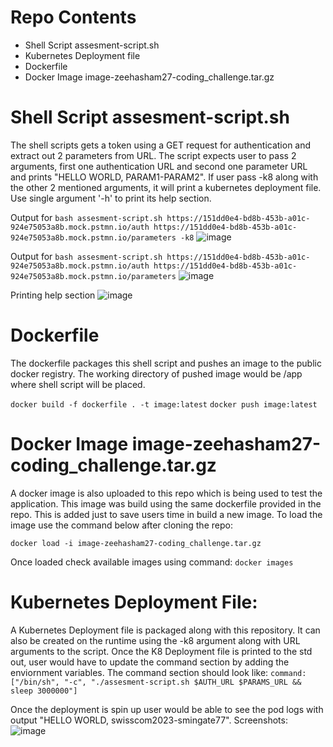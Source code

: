 # Repo Contents
- Shell Script assesment-script.sh
- Kubernetes Deployment file
- Dockerfile
- Docker Image image-zeehasham27-coding_challenge.tar.gz

# Shell Script assesment-script.sh
The shell scripts gets a token using a GET request for authentication and extract out 2 parameters from URL. The script expects user to pass 2 arguments, first one authentication URL and second one parameter URL and prints "HELLO WORLD, PARAM1-PARAM2". If user pass -k8 along with the other 2 mentioned arguments, it will print a kubernetes deployment file. Use single argument '-h' to print its help section.

Output for `bash assesment-script.sh https://151dd0e4-bd8b-453b-a01c-924e75053a8b.mock.pstmn.io/auth https://151dd0e4-bd8b-453b-a01c-924e75053a8b.mock.pstmn.io/parameters -k8`
![image](https://user-images.githubusercontent.com/48657324/218092947-bd6a0ad8-b0dc-4c60-928f-73551c6689ea.png)

Output for `bash assesment-script.sh https://151dd0e4-bd8b-453b-a01c-924e75053a8b.mock.pstmn.io/auth https://151dd0e4-bd8b-453b-a01c-924e75053a8b.mock.pstmn.io/parameters`
![image](https://user-images.githubusercontent.com/48657324/218093205-74fc8c9a-d2f6-4c41-99db-9473c9fde88c.png)

Printing help section
![image](https://user-images.githubusercontent.com/48657324/218093296-5a3784a6-78f2-41ec-a2e1-ddbd75b02fed.png)

# Dockerfile
The dockerfile packages this shell script and pushes an image to the public docker registry. The working directory of pushed image would be /app where shell script will be placed.

`docker build -f dockerfile . -t image:latest`
`docker push image:latest`

# Docker Image image-zeehasham27-coding_challenge.tar.gz
A docker image is also uploaded to this repo which is being used to test the application. This image was build using the same dockerfile provided in the repo. This is 
added just to save users time in build a new image. To load the image use the command below after cloning the repo:

`docker load -i image-zeehasham27-coding_challenge.tar.gz`

Once loaded check available images using command:
`docker images`

# Kubernetes Deployment File:
A Kubernetes Deployment file is packaged along with this repository. It can also be created on the runtime using the -k8 argument along with URL arguments to the script. Once the K8 Deployment file is printed to the std out, user would have to update the command section by adding the enviornment variables. 
The command section should look like:
`command: ["/bin/sh", "-c", "./assesment-script.sh $AUTH_URL $PARAMS_URL && sleep 3000000"]`

Once the deployment is spin up user would be able to see the pod logs with output "HELLO WORLD, swisscom2023-smingate77".
Screenshots:
![image](https://user-images.githubusercontent.com/48657324/218091952-bb0dcc72-3b1d-47a1-858c-5515a8ceebad.png)
